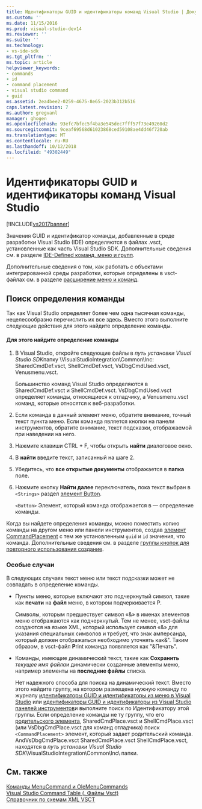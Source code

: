 ```yaml
---
title: Идентификаторы GUID и идентификаторы команд Visual Studio | Документация Майкрософт
ms.custom: ''
ms.date: 11/15/2016
ms.prod: visual-studio-dev14
ms.reviewer: ''
ms.suite: ''
ms.technology:
- vs-ide-sdk
ms.tgt_pltfrm: ''
ms.topic: article
helpviewer_keywords:
- commands
- id
- command placement
- visual studio command
- guid
ms.assetid: 2ea4bee2-0259-4675-8e65-2023b312b516
caps.latest.revision: 7
ms.author: gregvanl
manager: ghogen
ms.openlocfilehash: 93efc7bfec5f4ba3e545dec7fff57f73e49260d2
ms.sourcegitcommit: 9ceaf69568d61023868ced59108ae4dd46f720ab
ms.translationtype: MT
ms.contentlocale: ru-RU
ms.lasthandoff: 10/12/2018
ms.locfileid: "49302449"
---
```

# <a name="guids-and-ids-of-visual-studio-commands"></a>Идентификаторы GUID и идентификаторы команд Visual Studio
[!INCLUDE[vs2017banner](../../includes/vs2017banner.md)]

Значения GUID и идентификатор команды, добавленные в среде разработки Visual Studio (IDE) определяются в файлах .vsct, установленные как часть Visual Studio SDK. Дополнительные сведения см. в разделе [IDE-Defined команд, меню и групп](../../extensibility/internals/ide-defined-commands-menus-and-groups.md).  
  
 Дополнительные сведения о том, как работать с объектами интегрированной среды разработки, которые определены в vsct-файлах см. в разделе [расширение меню и команд](../../extensibility/extending-menus-and-commands.md).  
  
## <a name="finding-a-command-definition"></a>Поиск определения команды  
 Так как Visual Studio определяет более чем одна тысячная команды, нецелесообразно перечислить их все здесь. Вместо этого выполните следующие действия для этого найдите определение команды.  
  
#### <a name="to-locate-a-command-definition"></a>Для этого найдите определение команды  
  
1.  В Visual Studio, откройте следующие файлы в *путь установки Visual Studio SDK*папку \VisualStudioIntegration\Common\Inc\: SharedCmdDef.vsct, ShellCmdDef.vsct, VsDbgCmdUsed.vsct, Venusmenu.vsct.  
  
     Большинство команд Visual Studio определяются в SharedCmdDef.vsct и ShellCmdDef.vsct. VsDbgCmdUsed.vsct определяет команды, относящиеся к отладчику, а Venusmenu.vsct команд, которые относятся к веб-разработки.  
  
2.  Если команда в данный элемент меню, обратите внимание, точный текст пункта меню. Если команда является кнопки на панели инструментов, обратите внимание, текст подсказки, отображаемой при наведении на него.  
  
3.  Нажмите клавиши CTRL + F, чтобы открыть **найти** диалоговое окно.  
  
4.  В **найти** введите текст, записанный на шаге 2.  
  
5.  Убедитесь, что **все открытые документы** отображается в **папка** поле.  
  
6.  Нажмите кнопку **Найти далее** переключатель, пока текст выбран в `<Strings>` раздел [элемент Button](../../extensibility/button-element.md).  
  
     `<Button>` Элемент, который команда отображается в — определение команды.  
  
 Когда вы найдете определения команды, можно поместить копию команды на другом меню или панели инструментов, создав [элемент CommandPlacement](../../extensibility/commandplacement-element.md) с тем же установленным `guid` и `id` значения, что команда. Дополнительные сведения см. в разделе [группы кнопок для повторного использования создание](../../extensibility/creating-reusable-groups-of-buttons.md).  
  
### <a name="special-cases"></a>Особые случаи  
 В следующих случаях текст меню или текст подсказки может не совпадать в определение команды.  
  
-   Пункты меню, которые включают это подчеркнутый символ, такие как **печати** на **файл** меню, в котором подчеркивается P.  
  
     Символы, которым предшествует символ «&» в именах элементов меню отображаются как подчеркнутый. Тем не менее, vsct-файлы создаются на языке XML, который использует символ «&» для указания специальных символов и требует, что знак амперсанда, который должен отображаться необходимо уточнять как&amp;". Таким образом, в vsct-файл **P**rint команда появляется как "&amp;Печать".  
  
-   Команды, имеющие динамический текст, такие как **Сохранить** *текущее имя файла*и динамически созданные элементы меню, например элементы на **последние файлы** списка.  
  
     Нет надежного способа для поиска на динамический текст. Вместо этого найдите группу, на котором размещена нужную команду по журналу [идентификаторы GUID и идентификаторы из меню в Visual Studio](../../extensibility/internals/guids-and-ids-of-visual-studio-menus.md) или [идентификаторы GUID и идентификаторы из Visual Studio панелей инструментов](../../extensibility/internals/guids-and-ids-of-visual-studio-toolbars.md)и выполните поиск по Идентификатору этой группы. Если определение команды не ту группу, что его [родительского элемента](../../extensibility/parent-element.md), SharedCmdPlace.vsct и ShellCmdPlace.vsct (или VsDbgCmdPlace.vsct для команд отладчика) поиск `<CommandPlacement>` элемент, который задает родительский команда. AndVsDbgCmdPlace.vsct SharedCmdPlace.vsct ShellCmdPlace.vsct, находятся в *путь установки Visual Studio SDK*\VisualStudioIntegration\Common\Inc\ папки.  
  
## <a name="see-also"></a>См. также  
 [Команды MenuCommand и OleMenuCommands](../../misc/menucommands-vs-olemenucommands.md)   
 [Visual Studio Command Table (. Файлы Vsct)](../../extensibility/internals/visual-studio-command-table-dot-vsct-files.md)   
 [Справочник по схемам XML VSCT](../../extensibility/vsct-xml-schema-reference.md)

